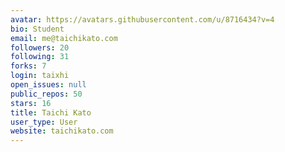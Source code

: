 ```yaml
---
avatar: https://avatars.githubusercontent.com/u/8716434?v=4
bio: Student
email: me@taichikato.com
followers: 20
following: 31
forks: 7
login: taixhi
open_issues: null
public_repos: 50
stars: 16
title: Taichi Kato
user_type: User
website: taichikato.com
---
```

